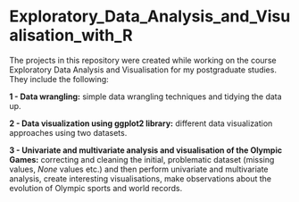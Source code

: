 # Exploratory_Data_Analysis_and_Visualisation_with_R

The projects in this repository were created while working on the course Exploratory Data Analysis and Visualisation for my postgraduate studies. They include the following:

**1 - Data wrangling:** simple data wrangling techniques and tidying the data up.

**2 - Data visualization using ggplot2 library:** different data visualization approaches using two datasets.

**3 - Univariate and multivariate analysis and visualisation of the Olympic Games:** correcting and cleaning the initial, problematic dataset (missing values, *None* values etc.) and then perform univariate and multivariate analysis, create interesting visualisations, make observations about the evolution of Olympic sports and world records.
